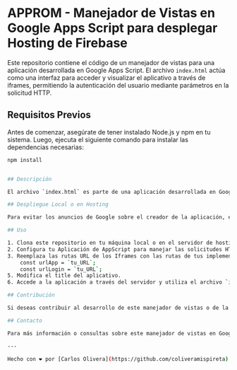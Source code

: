 # APPROM - Manejador de Vistas en Google Apps Script para desplegar Hosting de Firebase

Este repositorio contiene el código de un manejador de vistas para una aplicación desarrollada en Google Apps Script. El archivo `index.html` actúa como una interfaz para acceder y visualizar el aplicativo a través de iframes, permitiendo la autenticación del usuario mediante parámetros en la solicitud HTTP.

## Requisitos Previos

Antes de comenzar, asegúrate de tener instalado Node.js y npm en tu sistema. Luego, ejecuta el siguiente comando para instalar las dependencias necesarias:

```bash
npm install


## Descripción

El archivo `index.html` es parte de una aplicación desarrollada en Google Apps Script y sirve como un manejador de vistas que permite la visualización de diferentes secciones o páginas de la aplicación a través de iframes. La autenticación del usuario se realiza mediante parámetros incluidos en la URL de la solicitud HTTP.

## Despliegue Local o en Hosting

Para evitar los anuncios de Google sobre el creador de la aplicación, es posible desplegar este archivo en un servidor local o en un servicio de hosting. Al acceder a la aplicación a través de un servidor externo, se evita la aparición de mensajes como "Esta aplicación la ha creado un usuario de Google Apps Script".

## Uso

1. Clona este repositorio en tu máquina local o en el servidor de hosting.
2. Configura tu Aplicación de AppScript para manejar las solicitudes HTTP y autenticar usuarios mediante parámetros en la URL.
3. Reemplaza las rutas URL de los Iframes con las rutas de tus implementaciones AppScript o agrega mas rutas a la función si es necesario. ( en este caso solo le he creado dos apps en appScript uno q maneja la logica de autenticacion del login y otra que es el home del aplicativo)
    const urlApp = `tu_URL`;
    const urlLogin = `tu_URL`;
5. Modifica el title del aplicativo.
6. Accede a la aplicación a través del servidor y utiliza el archivo `index.html` para navegar por las vistas del aplicativo

## Contribución

Si deseas contribuir al desarrollo de este manejador de vistas o de la aplicación en Google Apps Script, puedes hacer un fork del repositorio, realizar tus cambios y enviar un pull request para su revisión.

## Contacto

Para más información o consultas sobre este manejador de vistas en Google Apps Script, puedes contactarme a través de mi perfil en GitHub

---

Hecho con ❤️ por [Carlos Olivera](https://github.com/coliveramispireta)
